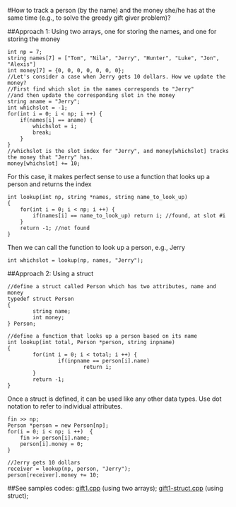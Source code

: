 #How to track a person (by the name) and the money she/he has at the same time (e.g., to solve the greedy gift giver problem)?

##Approach 1: Using two arrays, one for storing the names, and one for storing the money
```
int np = 7;
string names[7] = ["Tom", "Nila", "Jerry", "Hunter", "Luke", "Jon", "Alexis"]
int money[7] = {0, 0, 0, 0, 0, 0, 0};
//Let's consider a case when Jerry gets 10 dollars. How we update the money?
//First find which slot in the names corresponds to "Jerry"
//and then update the corresponding slot in the money
string aname = "Jerry";
int whichslot = -1;
for(int i = 0; i < np; i ++) {
	if(names[i] == aname) { 
		whichslot = i;
		break;
	}
}
//whichslot is the slot index for "Jerry", and money[whichslot] tracks the money that "Jerry" has.
money[whichslot] += 10;
```
For this case, it makes perfect sense to use a function that looks up a person and returns the index
```
int lookup(int np, string *names, string name_to_look_up) 
{
	for(int i = 0; i < np; i ++) {
		if(names[i] == name_to_look_up) return i; //found, at slot #i
	}
	return -1; //not found
}
```
Then we can call the function to look up a person, e.g., Jerry
```
int whichslot = lookup(np, names, "Jerry");
```

##Approach 2: Using a struct
```
//define a struct called Person which has two attributes, name and money
typedef struct Person
{
        string name;
        int money;
} Person;

//define a function that looks up a person based on its name
int lookup(int total, Person *person, string inpname)
{
        for(int i = 0; i < total; i ++) {
                if(inpname == person[i].name)
                        return i;
        }
        return -1;
}
```
Once a struct is defined, it can be used like any other data types. Use dot notation to refer to individual attributes.
```
fin >> np;
Person *person = new Person[np];
for(i = 0; i < np; i ++)  {
	fin >> person[i].name;
	person[i].money = 0;
}
```
```
//Jerry gets 10 dollars
receiver = lookup(np, person, "Jerry");
person[receiver].money += 10;
```

##See samples codes: [gift1.cpp](https://github.com/YuzhenYe/WET/blob/master/USACO/gift1.cpp) (using two arrays); [gift1-struct.cpp](https://github.com/YuzhenYe/WET/blob/master/USACO/gift1-struct.cpp) (using struct);
